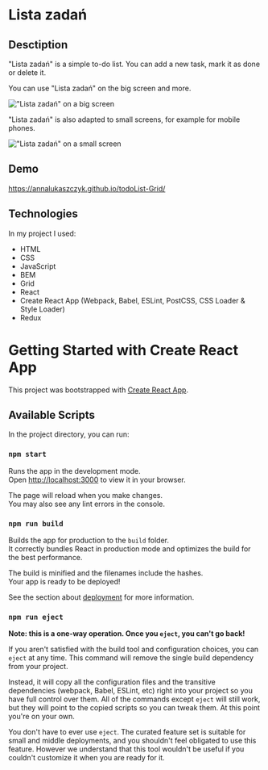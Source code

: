 # Lista zadań

## Desctiption
"Lista zadań" is a simple to-do list. You can add a new task, mark it as done or delete it.

You can use "Lista zadań" on the big screen and more. 

!["Lista zadań" on a big screen](https://github.com/loca20/todoList--React/blob/main/public/to%20do%20list.gif?raw=true)

"Lista zadań" is also adapted to small screens, for example for mobile phones.

!["Lista zadań" on a small screen](https://github.com/loca20/todoList--React/blob/main/public/to%20do%20list%20for%20small%20devices.gif?raw=true)

## Demo
https://annalukaszczyk.github.io/todoList-Grid/ 

## Technologies
In my project I used:
- HTML
- CSS
- JavaScript
- BEM
- Grid
- React
- Create React App (Webpack, Babel, ESLint, PostCSS, CSS Loader & Style Loader)
- Redux

# Getting Started with Create React App

This project was bootstrapped with [Create React App](https://github.com/facebook/create-react-app).

## Available Scripts

In the project directory, you can run:

### `npm start`

Runs the app in the development mode.\
Open [http://localhost:3000](http://localhost:3000) to view it in your browser.

The page will reload when you make changes.\
You may also see any lint errors in the console.

### `npm run build`

Builds the app for production to the `build` folder.\
It correctly bundles React in production mode and optimizes the build for the best performance.

The build is minified and the filenames include the hashes.\
Your app is ready to be deployed!

See the section about [deployment](https://facebook.github.io/create-react-app/docs/deployment) for more information.

### `npm run eject`

**Note: this is a one-way operation. Once you `eject`, you can't go back!**

If you aren't satisfied with the build tool and configuration choices, you can `eject` at any time. This command will remove the single build dependency from your project.

Instead, it will copy all the configuration files and the transitive dependencies (webpack, Babel, ESLint, etc) right into your project so you have full control over them. All of the commands except `eject` will still work, but they will point to the copied scripts so you can tweak them. At this point you're on your own.

You don't have to ever use `eject`. The curated feature set is suitable for small and middle deployments, and you shouldn't feel obligated to use this feature. However we understand that this tool wouldn't be useful if you couldn't customize it when you are ready for it.
